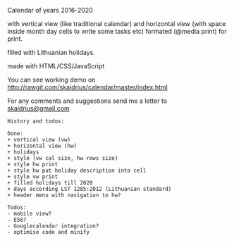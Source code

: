 Calendar
    of years 2016-2020 

with 
    vertical view (like traditional calendar)
and 
    horizontal view (with space inside month day cells to write some tasks etc)
formated (@media print) for print.

filled with Lithuanian holidays.

made with HTML/CSS/JavaScript 

You can see working demo on http://rawgit.com/skaidrius/calendar/master/index.html

For any comments and suggestions send me a letter to skaidrius@gmail.com



    History and todos:
    
    Done: 
    + vertical view (vw) 
    + horizontal view (hw)
    + holidays
    + style (vw cal size, hw rows size)
    + style hw print
    + style hw put holiday description into cell
    + style vw print
    + filled holidays till 2020
    + days according LST 1285:2012 (Lithuanian standard)
    + header menu with navigation to hw?
    
    Todos:
    - mobile view?
    - ES6?
    - Googlecalendar integration?
    - optimise code and minify

